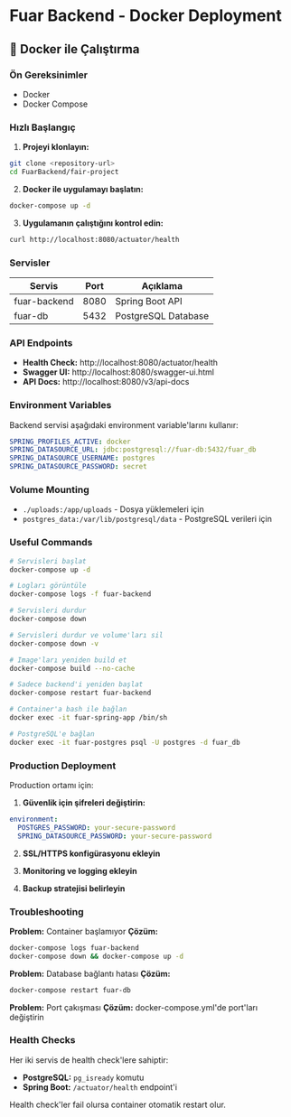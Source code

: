 # Fuar Backend - Docker Deployment

## 🐳 Docker ile Çalıştırma

### Ön Gereksinimler
- Docker
- Docker Compose

### Hızlı Başlangıç

1. **Projeyi klonlayın:**
```bash
git clone <repository-url>
cd FuarBackend/fair-project
```

2. **Docker ile uygulamayı başlatın:**
```bash
docker-compose up -d
```

3. **Uygulamanın çalıştığını kontrol edin:**
```bash
curl http://localhost:8080/actuator/health
```

### Servisler

| Servis | Port | Açıklama |
|--------|------|----------|
| fuar-backend | 8080 | Spring Boot API |
| fuar-db | 5432 | PostgreSQL Database |

### API Endpoints

- **Health Check:** http://localhost:8080/actuator/health
- **Swagger UI:** http://localhost:8080/swagger-ui.html
- **API Docs:** http://localhost:8080/v3/api-docs

### Environment Variables

Backend servisi aşağıdaki environment variable'larını kullanır:

```yaml
SPRING_PROFILES_ACTIVE: docker
SPRING_DATASOURCE_URL: jdbc:postgresql://fuar-db:5432/fuar_db
SPRING_DATASOURCE_USERNAME: postgres
SPRING_DATASOURCE_PASSWORD: secret
```

### Volume Mounting

- `./uploads:/app/uploads` - Dosya yüklemeleri için
- `postgres_data:/var/lib/postgresql/data` - PostgreSQL verileri için

### Useful Commands

```bash
# Servisleri başlat
docker-compose up -d

# Logları görüntüle
docker-compose logs -f fuar-backend

# Servisleri durdur
docker-compose down

# Servisleri durdur ve volume'ları sil
docker-compose down -v

# Image'ları yeniden build et
docker-compose build --no-cache

# Sadece backend'i yeniden başlat
docker-compose restart fuar-backend

# Container'a bash ile bağlan
docker exec -it fuar-spring-app /bin/sh

# PostgreSQL'e bağlan
docker exec -it fuar-postgres psql -U postgres -d fuar_db
```

### Production Deployment

Production ortamı için:

1. **Güvenlik için şifreleri değiştirin:**
```yaml
environment:
  POSTGRES_PASSWORD: your-secure-password
  SPRING_DATASOURCE_PASSWORD: your-secure-password
```

2. **SSL/HTTPS konfigürasyonu ekleyin**

3. **Monitoring ve logging ekleyin**

4. **Backup stratejisi belirleyin**

### Troubleshooting

**Problem:** Container başlamıyor
**Çözüm:** 
```bash
docker-compose logs fuar-backend
docker-compose down && docker-compose up -d
```

**Problem:** Database bağlantı hatası
**Çözüm:**
```bash
docker-compose restart fuar-db
```

**Problem:** Port çakışması
**Çözüm:** docker-compose.yml'de port'ları değiştirin

### Health Checks

Her iki servis de health check'lere sahiptir:
- **PostgreSQL:** `pg_isready` komutu
- **Spring Boot:** `/actuator/health` endpoint'i

Health check'ler fail olursa container otomatik restart olur.

